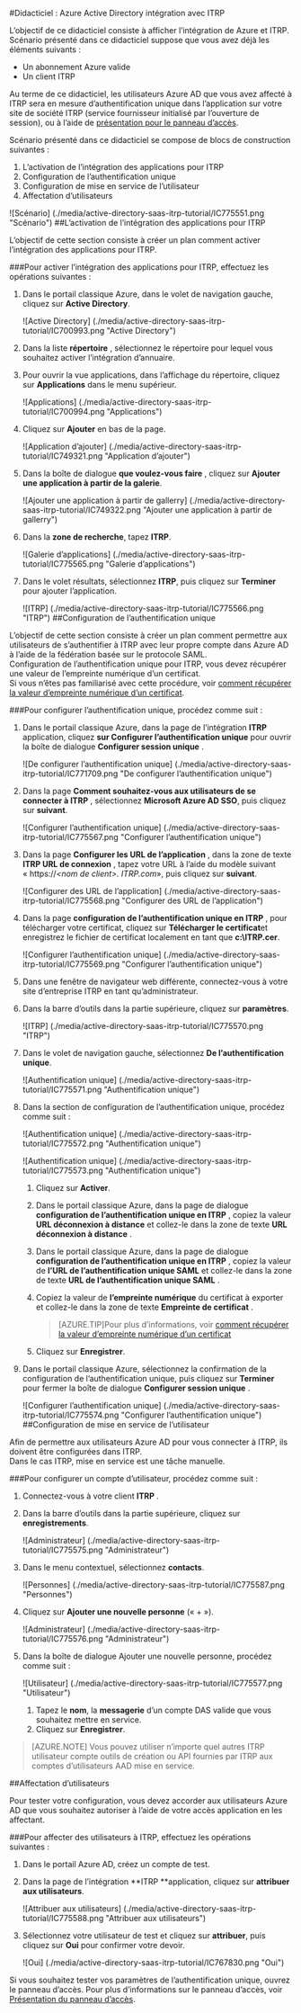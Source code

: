 <properties
    pageTitle="Didacticiel : Azure Active Directory intégration avec ITRP | Microsoft Azure" 
    description="Découvrez comment utiliser ITRP avec Azure Active Directory pour activer l’authentification unique, la mise en service automatisé et bien plus encore !" 
    services="active-directory" 
    authors="jeevansd"  
    documentationCenter="na" 
    manager="femila"/>
<tags 
    ms.service="active-directory" 
    ms.devlang="na" 
    ms.topic="article" 
    ms.tgt_pltfrm="na" 
    ms.workload="identity" 
    ms.date="09/07/2016" 
    ms.author="jeedes" />

#<a name="tutorial-azure-active-directory-integration-with-itrp"></a>Didacticiel : Azure Active Directory intégration avec ITRP
  
L’objectif de ce didacticiel consiste à afficher l’intégration de Azure et ITRP.  
Scénario présenté dans ce didacticiel suppose que vous avez déjà les éléments suivants :

-   Un abonnement Azure valide
-   Un client ITRP
  
Au terme de ce didacticiel, les utilisateurs Azure AD que vous avez affecté à ITRP sera en mesure d’authentification unique dans l’application sur votre site de société ITRP (service fournisseur initialisé par l’ouverture de session), ou à l’aide de [présentation pour le panneau d’accès](active-directory-saas-access-panel-introduction.md).
  
Scénario présenté dans ce didacticiel se compose de blocs de construction suivantes :

1.  L’activation de l’intégration des applications pour ITRP
2.  Configuration de l’authentification unique
3.  Configuration de mise en service de l’utilisateur
4.  Affectation d’utilisateurs

![Scénario] (./media/active-directory-saas-itrp-tutorial/IC775551.png "Scénario")
##<a name="enabling-the-application-integration-for-itrp"></a>L’activation de l’intégration des applications pour ITRP
  
L’objectif de cette section consiste à créer un plan comment activer l’intégration des applications pour ITRP.

###<a name="to-enable-the-application-integration-for-itrp-perform-the-following-steps"></a>Pour activer l’intégration des applications pour ITRP, effectuez les opérations suivantes :

1.  Dans le portail classique Azure, dans le volet de navigation gauche, cliquez sur **Active Directory**.

    ![Active Directory] (./media/active-directory-saas-itrp-tutorial/IC700993.png "Active Directory")

2.  Dans la liste **répertoire** , sélectionnez le répertoire pour lequel vous souhaitez activer l’intégration d’annuaire.

3.  Pour ouvrir la vue applications, dans l’affichage du répertoire, cliquez sur **Applications** dans le menu supérieur.

    ![Applications] (./media/active-directory-saas-itrp-tutorial/IC700994.png "Applications")

4.  Cliquez sur **Ajouter** en bas de la page.

    ![Application d’ajouter] (./media/active-directory-saas-itrp-tutorial/IC749321.png "Application d’ajouter")

5.  Dans la boîte de dialogue **que voulez-vous faire** , cliquez sur **Ajouter une application à partir de la galerie**.

    ![Ajouter une application à partir de gallerry] (./media/active-directory-saas-itrp-tutorial/IC749322.png "Ajouter une application à partir de gallerry")

6.  Dans la **zone de recherche**, tapez **ITRP**.

    ![Galerie d’applications] (./media/active-directory-saas-itrp-tutorial/IC775565.png "Galerie d’applications")

7.  Dans le volet résultats, sélectionnez **ITRP**, puis cliquez sur **Terminer** pour ajouter l’application.

    ![ITRP] (./media/active-directory-saas-itrp-tutorial/IC775566.png "ITRP")
##<a name="configuring-single-sign-on"></a>Configuration de l’authentification unique
  
L’objectif de cette section consiste à créer un plan comment permettre aux utilisateurs de s’authentifier à ITRP avec leur propre compte dans Azure AD à l’aide de la fédération basée sur le protocole SAML.  
Configuration de l’authentification unique pour ITRP, vous devez récupérer une valeur de l’empreinte numérique d’un certificat.  
Si vous n’êtes pas familiarisé avec cette procédure, voir [comment récupérer la valeur d’empreinte numérique d’un certificat](http://youtu.be/YKQF266SAxI).

###<a name="to-configure-single-sign-on-perform-the-following-steps"></a>Pour configurer l’authentification unique, procédez comme suit :

1.  Dans le portail classique Azure, dans la page de l’intégration **ITRP** application, cliquez **sur Configurer l’authentification unique** pour ouvrir la boîte de dialogue **Configurer session unique** .

    ![De configurer l’authentification unique] (./media/active-directory-saas-itrp-tutorial/IC771709.png "De configurer l’authentification unique")

2.  Dans la page **Comment souhaitez-vous aux utilisateurs de se connecter à ITRP** , sélectionnez **Microsoft Azure AD SSO**, puis cliquez sur **suivant**.

    ![Configurer l’authentification unique] (./media/active-directory-saas-itrp-tutorial/IC775567.png "Configurer l’authentification unique")

3.  Dans la page **Configurer les URL de l’application** , dans la zone de texte **ITRP URL de connexion** , tapez votre URL à l’aide du modèle suivant « https://*\<nom de client\>. ITRP.com*», puis cliquez sur **suivant**.

    ![Configurer des URL de l’application] (./media/active-directory-saas-itrp-tutorial/IC775568.png "Configurer des URL de l’application")

4.  Dans la page **configuration de l’authentification unique en ITRP** , pour télécharger votre certificat, cliquez sur **Télécharger le certificat**et enregistrez le fichier de certificat localement en tant que **c:\\ITRP.cer**.

    ![Configurer l’authentification unique] (./media/active-directory-saas-itrp-tutorial/IC775569.png "Configurer l’authentification unique")

5.  Dans une fenêtre de navigateur web différente, connectez-vous à votre site d’entreprise ITRP en tant qu’administrateur.

6.  Dans la barre d’outils dans la partie supérieure, cliquez sur **paramètres**.

    ![ITRP] (./media/active-directory-saas-itrp-tutorial/IC775570.png "ITRP")

7.  Dans le volet de navigation gauche, sélectionnez **De l’authentification unique**.

    ![Authentification unique] (./media/active-directory-saas-itrp-tutorial/IC775571.png "Authentification unique")

8.  Dans la section de configuration de l’authentification unique, procédez comme suit :

    ![Authentification unique] (./media/active-directory-saas-itrp-tutorial/IC775572.png "Authentification unique")

    ![Authentification unique] (./media/active-directory-saas-itrp-tutorial/IC775573.png "Authentification unique")

    1.  Cliquez sur **Activer**.
    2.  Dans le portail classique Azure, dans la page de dialogue **configuration de l’authentification unique en ITRP** , copiez la valeur **URL déconnexion à distance** et collez-le dans la zone de texte **URL déconnexion à distance** .
    3.  Dans le portail classique Azure, dans la page de dialogue **configuration de l’authentification unique en ITRP** , copiez la valeur de **l’URL de l’authentification unique SAML** et collez-le dans la zone de texte **URL de l’authentification unique SAML** .
    4.  Copiez la valeur de **l’empreinte numérique** du certificat à exporter et collez-le dans la zone de texte **Empreinte de certificat** .
        
        >[AZURE.TIP]Pour plus d’informations, voir [comment récupérer la valeur d’empreinte numérique d’un certificat](http://youtu.be/YKQF266SAxI)

    5.  Cliquez sur **Enregistrer**.

9.  Dans le portail classique Azure, sélectionnez la confirmation de la configuration de l’authentification unique, puis cliquez sur **Terminer** pour fermer la boîte de dialogue **Configurer session unique** .

    ![Configurer l’authentification unique] (./media/active-directory-saas-itrp-tutorial/IC775574.png "Configurer l’authentification unique")
##<a name="configuring-user-provisioning"></a>Configuration de mise en service de l’utilisateur
  
Afin de permettre aux utilisateurs Azure AD pour vous connecter à ITRP, ils doivent être configurées dans ITRP.  
Dans le cas ITRP, mise en service est une tâche manuelle.

###<a name="to-provision-a-user-accounts-perform-the-following-steps"></a>Pour configurer un compte d’utilisateur, procédez comme suit :

1.  Connectez-vous à votre client **ITRP** .

2.  Dans la barre d’outils dans la partie supérieure, cliquez sur **enregistrements**.

    ![Administrateur] (./media/active-directory-saas-itrp-tutorial/IC775575.png "Administrateur")

3.  Dans le menu contextuel, sélectionnez **contacts**.

    ![Personnes] (./media/active-directory-saas-itrp-tutorial/IC775587.png "Personnes")

4.  Cliquez sur **Ajouter une nouvelle personne** (« + »).

    ![Administrateur] (./media/active-directory-saas-itrp-tutorial/IC775576.png "Administrateur")

5.  Dans la boîte de dialogue Ajouter une nouvelle personne, procédez comme suit :

    ![Utilisateur] (./media/active-directory-saas-itrp-tutorial/IC775577.png "Utilisateur")

    1.  Tapez le **nom**, la **messagerie** d’un compte DAS valide que vous souhaitez mettre en service.
    2.  Cliquez sur **Enregistrer**.

>[AZURE.NOTE] Vous pouvez utiliser n’importe quel autres ITRP utilisateur compte outils de création ou API fournies par ITRP aux comptes d’utilisateurs AAD mise en service.

##<a name="assigning-users"></a>Affectation d’utilisateurs
  
Pour tester votre configuration, vous devez accorder aux utilisateurs Azure AD que vous souhaitez autoriser à l’aide de votre accès application en les affectant.

###<a name="to-assign-users-to-itrp-perform-the-following-steps"></a>Pour affecter des utilisateurs à ITRP, effectuez les opérations suivantes :

1.  Dans le portail Azure AD, créez un compte de test.

2.  Dans la page de l’intégration **ITRP **application, cliquez sur **attribuer aux utilisateurs**.

    ![Attribuer aux utilisateurs] (./media/active-directory-saas-itrp-tutorial/IC775588.png "Attribuer aux utilisateurs")

3.  Sélectionnez votre utilisateur de test et cliquez sur **attribuer**, puis cliquez sur **Oui** pour confirmer votre devoir.

    ![Oui] (./media/active-directory-saas-itrp-tutorial/IC767830.png "Oui")
  
Si vous souhaitez tester vos paramètres de l’authentification unique, ouvrez le panneau d’accès. Pour plus d’informations sur le panneau d’accès, voir [Présentation du panneau d’accès](active-directory-saas-access-panel-introduction.md).